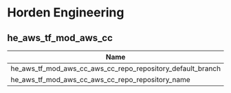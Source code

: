 # Horden Engineering

## he_aws_tf_mod_aws_cc

| Name | Description |
|------|-------------|
| he_aws_tf_mod_aws_cc_aws_cc_repo_repository_default_branch |  |
| he_aws_tf_mod_aws_cc_aws_cc_repo_repository_name |  |
